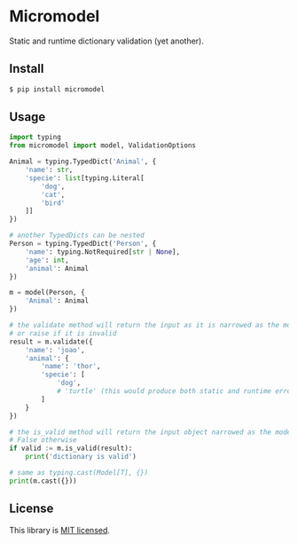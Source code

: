 # Micromodel

Static and runtime dictionary validation (yet another).

## Install

```sh
$ pip install micromodel
```

## Usage

```python
import typing
from micromodel import model, ValidationOptions

Animal = typing.TypedDict('Animal', {
    'name': str,
    'specie': list[typing.Literal[
        'dog',
        'cat',
        'bird'
    ]]
})

# another TypedDicts can be nested
Person = typing.TypedDict('Person', {
    'name': typing.NotRequired[str | None],
    'age': int,
    'animal': Animal
})

m = model(Person, {
    'Animal': Animal
})

# the validate method will return the input as it is narrowed as the model type
# or raise if it is invalid
result = m.validate({
    'name': 'joao',
    'animal': {
        'name': 'thor',
        'specie': [
            'dog',
            # 'turtle' (this would produce both static and runtime errors)
        ]
    }
})

# the is_valid method will return the input object narrowed as the model type or
# False otherwise
if valid := m.is_valid(result):
    print('dictionary is valid')

# same as typing.cast(Model[T], {})
print(m.cast({}))
```

## License

This library is [MIT licensed](https://github.com/capsulbrasil/normalize-json/tree/master/LICENSE).
